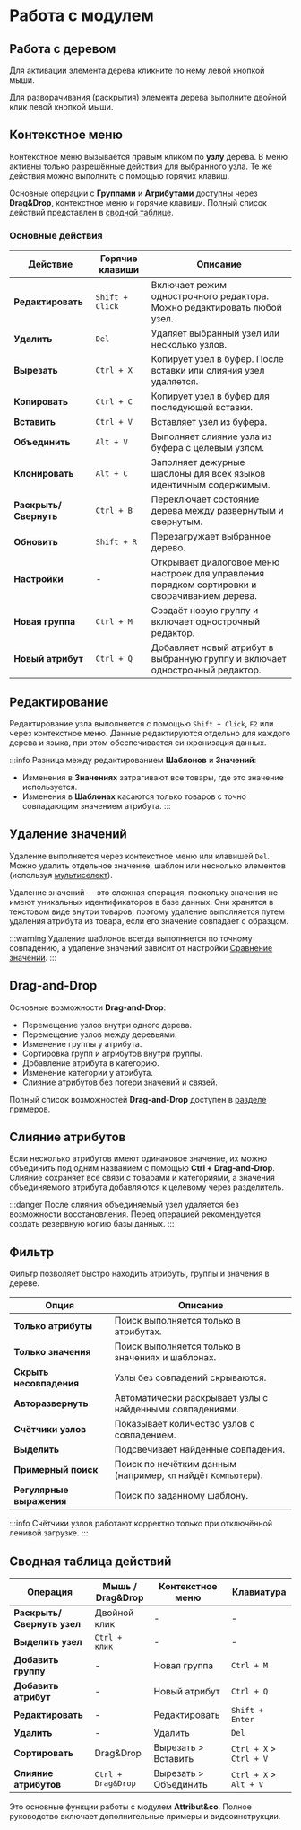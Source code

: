 # Работа с модулем

## Работа с деревом

Для активации элемента дерева кликните по нему левой кнопкой мыши.

Для разворачивания (раскрытия) элемента дерева выполните двойной клик левой кнопкой мыши.

## Контекстное меню

Контекстное меню вызывается правым кликом по **узлу** дерева. В меню активны только разрешённые действия для выбранного узла. Те же действия можно выполнить с помощью горячих клавиш.

Основные операции с **Группами** и **Атрибутами** доступны через **Drag&Drop**, контекстное меню и горячие клавиши. Полный список действий представлен в [сводной таблице](#using-summary).

### Основные действия

| Действие | Горячие клавиши | Описание |
|----------|----------------|----------|
| **Редактировать** | `Shift + Click` | Включает режим однострочного редактора. Можно редактировать любой узел. |
| **Удалить** | `Del` | Удаляет выбранный узел или несколько узлов. |
| **Вырезать** | `Ctrl + X` | Копирует узел в буфер. После вставки или слияния узел удаляется. |
| **Копировать** | `Ctrl + C` | Копирует узел в буфер для последующей вставки. |
| **Вставить** | `Ctrl + V` | Вставляет узел из буфера. |
| **Объединить** | `Alt + V` | Выполняет слияние узла из буфера с целевым узлом. |
| **Клонировать** | `Alt + C` | Заполняет дежурные шаблоны для всех языков идентичным содержимым. |
| **Раскрыть/Свернуть** | `Ctrl + B` | Переключает состояние дерева между развернутым и свернутым. |
| **Обновить** | `Shift + R` | Перезагружает выбранное дерево. |
| **Настройки** | - | Открывает диалоговое меню настроек для управления порядком сортировки и сворачиванием дерева. |
| **Новая группа** | `Ctrl + M` | Создаёт новую группу и включает однострочный редактор. |
| **Новый атрибут** | `Ctrl + Q` | Добавляет новый атрибут в выбранную группу и включает однострочный редактор. |

## Редактирование

Редактирование узла выполняется с помощью `Shift + Click`, `F2` или через контекстное меню. Данные редактируются отдельно для каждого дерева и языка, при этом обеспечивается синхронизация данных.

:::info
Разница между редактированием **Шаблонов** и **Значений**:
- Изменения в **Значениях** затрагивают все товары, где это значение используется.
- Изменения в **Шаблонах** касаются только товаров с точно совпадающим значением атрибута.
:::

## Удаление значений

Удаление выполняется через контекстное меню или клавишей `Del`. Можно удалить отдельное значение, шаблон или несколько элементов (используя [мультиселект](#using-select)).

Удаление значений — это сложная операция, поскольку значения не имеют уникальных идентификаторов в базе данных. Они хранятся в текстовом виде внутри товаров, поэтому удаление выполняется путем удаления атрибута из товара, если его значение совпадает с образцом.

:::warning
Удаление шаблонов всегда выполняется по точному совпадению, а удаление значений зависит от настройки [Сравнение значений](settings.html#settings-compare).
:::

## Drag-and-Drop

Основные возможности **Drag-and-Drop**:
- Перемещение узлов внутри одного дерева.
- Перемещение узлов между деревьями.
- Изменение группы у атрибута.
- Сортировка групп и атрибутов внутри группы.
- Добавление атрибута в категорию.
- Изменение категории у атрибута.
- Слияние атрибутов без потери значений и связей.

Полный список возможностей **Drag-and-Drop** доступен в [разделе примеров](example.html#using-example).

## Слияние атрибутов

Если несколько атрибутов имеют одинаковое значение, их можно объединить под одним названием с помощью **Ctrl + Drag-and-Drop**. Слияние сохраняет все связи с товарами и категориями, а значения объединяемого атрибута добавляются к целевому через разделитель.

:::danger
После слияния объединяемый узел удаляется без возможности восстановления. Перед операцией рекомендуется создать резервную копию базы данных.
:::

## Фильтр

Фильтр позволяет быстро находить атрибуты, группы и значения в дереве.

| Опция | Описание |
|-------|----------|
| **Только атрибуты** | Поиск выполняется только в атрибутах. |
| **Только значения** | Поиск выполняется только в значениях и шаблонах. |
| **Скрыть несовпадения** | Узлы без совпадений скрываются. |
| **Авторазвернуть** | Автоматически раскрывает узлы с найденными совпадениями. |
| **Счётчики узлов** | Показывает количество узлов с совпадением. |
| **Выделить** | Подсвечивает найденные совпадения. |
| **Примерный поиск** | Поиск по нечётким данным (например, `кп` найдёт `Компьютеры`). |
| **Регулярные выражения** | Поиск по заданному шаблону. |

:::info
Счётчики узлов работают корректно только при отключённой ленивой загрузке.
:::

## Сводная таблица действий

| Операция | Мышь / Drag&Drop | Контекстное меню | Клавиатура |
|----------|------------------|------------------|------------|
| **Раскрыть/Свернуть узел** | Двойной клик | - | - |
| **Выделить узел** | `Ctrl + клик` | - | - |
| **Добавить группу** | - | Новая группа | `Ctrl + M` |
| **Добавить атрибут** | - | Новый атрибут | `Ctrl + Q` |
| **Редактировать** | - | Редактировать | `Shift + Enter` |
| **Удалить** | - | Удалить | `Del` |
| **Сортировать** | Drag&Drop | Вырезать > Вставить | `Ctrl + X` > `Ctrl + V` |
| **Слияние атрибутов** | `Ctrl + Drag&Drop` | Вырезать > Объединить | `Ctrl + X` > `Alt + V` |

Это основные функции работы с модулем **Attribut&co**. Полное руководство включает дополнительные примеры и видеоинструкции.
